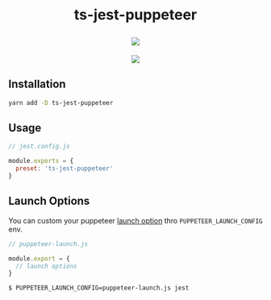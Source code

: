 <h1 align="center">
  <p>ts-jest-puppeteer</p>
  <a href="https://circleci.com/gh/rwu823/ts-jest-puppeteer" alt="Build Status">
    <img src="https://img.shields.io/circleci/build/github/rwu823/ts-jest-puppeteer/master?style=for-the-badge&logo=circleci" />
  </a>
</h1>

<p align="center">
  <a href="https://www.npmjs.org/package/ts-jest-puppeteer">
    <img src="https://img.shields.io/npm/v/ts-jest-puppeteer?style=for-the-badge&logo=npm"/>
  </a>
</p>

## Installation

~~~sh
yarn add -D ts-jest-puppeteer
~~~


## Usage

~~~js
// jest.config.js

module.exports = {
  preset: 'ts-jest-puppeteer'
}
~~~


## Launch Options
You can custom your puppeteer [launch option](https://pptr.dev/#?product=Puppeteer&version=v2.0.0&show=api-puppeteerlaunchoptions) thro `PUPPETEER_LAUNCH_CONFIG` env.


~~~js
// puppeteer-launch.js

module.export = {
  // launch options
}
~~~

~~~sh
$ PUPPETEER_LAUNCH_CONFIG=puppeteer-launch.js jest
~~~
